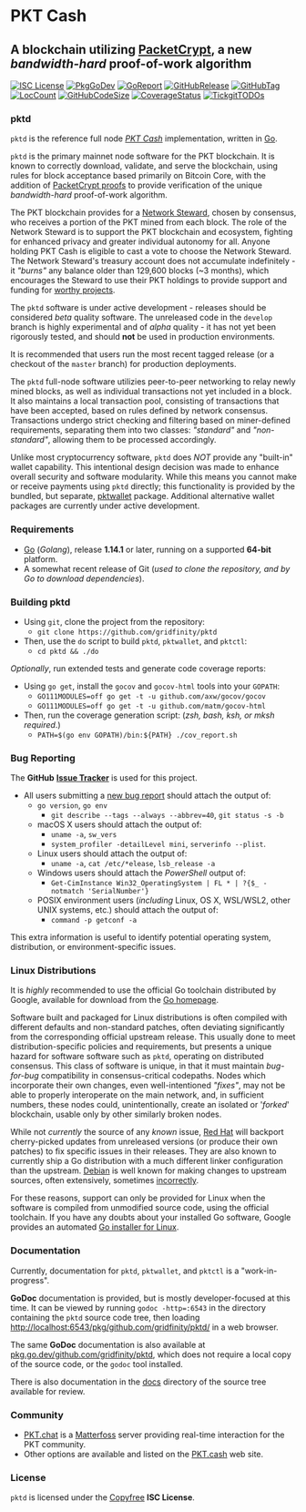 # PKT Cash

## A blockchain utilizing [PacketCrypt](<(https://pkt.cash/PacketCrypt-2020-09-04.pdf)>), a new _bandwidth-hard_ proof-of-work algorithm

[![ISC License](http://img.shields.io/badge/license-ISC-blue.svg)](http://Copyfree.org)
[![PkgGoDev](https://pkg.go.dev/badge/github.com/gridfinity/pktd)](https://pkg.go.dev/github.com/gridfinity/pktd)
[![GoReport](https://goreportcard.com/badge/github.com/gridfinity/pktd)](https://goreportcard.com/report/github.com/gridfinity/pktd)
[![GitHubRelease](https://img.shields.io/github/release/gridfinity/pktd.svg)](https://github.com/gridfinity/pktd/releases/)
[![GitHubTag](https://img.shields.io/github/tag/gridfinity/pktd.svg)](https://github.com/gridfinity/pktd/tags/)
[![LocCount](https://img.shields.io/tokei/lines/github/gridfinity/pktd.svg)](https://github.com/XAMPPRocky/tokei)
[![GitHubCodeSize](https://img.shields.io/github/languages/code-size/gridfinity/pktd.svg)](https://github.com/gridfinity/pktd)
[![CoverageStatus](https://coveralls.io/repos/gridfinity/pktd/badge.svg?branch=develop)](https://coveralls.io/gridfinity/pktd?branch=develop)
[![TickgitTODOs](https://img.shields.io/endpoint?url=https://api.tickgit.com/badge?repo=github.com/gridfinity/pktd)](https://www.tickgit.com/browse?repo=github.com/gridfinity/pktd)

### pktd

`pktd` is the reference full node [_PKT Cash_](https://pkt.cash/)
implementation, written in [Go](https://go.dev/).

`pktd` is the primary mainnet node software for the PKT blockchain. It is
known to correctly download, validate, and serve the blockchain, using rules for
block acceptance based primarily on Bitcoin Core, with the addition of
[PacketCrypt proofs](https://pkt.cash/PacketCrypt-2020-09-04.pdf) to provide
verification of the unique _bandwidth-hard_ proof-of-work algorithm.

The PKT blockchain provides for a [Network Steward](https://pkt.cash/network-steward/),
chosen by consensus, who receives a portion of the PKT mined from each block.
The role of the Network Steward is to support the PKT blockchain and ecosystem,
fighting for enhanced privacy and greater individual autonomy for all. Anyone
holding PKT Cash is eligible to cast a vote to choose the Network Steward. The
Network Steward's treasury account does not accumulate indefinitely - it _"burns"_
any balance older than 129,600 blocks (~3 months), which encourages the Steward to
use their PKT holdings to provide support and funding for [worthy projects](https://github.com/pkt-cash/ns-projects).

The `pktd` software is under active development - releases should be considered
_beta_ quality software. The unreleased code in the `develop` branch is highly
experimental and of _alpha_ quality - it has not yet been rigorously tested,
and should **not** be used in production environments.

It is recommended that users run the most recent tagged release (or a
checkout of the `master` branch) for production deployments.

The `pktd` full-node software utilizies peer-to-peer networking to relay newly
mined blocks, as well as individual transactions not yet included in a block.
It also maintains a local transaction pool, consisting of transactions that
have been accepted, based on rules defined by network consensus. Transactions
undergo strict checking and filtering based on miner-defined requirements,
separating them into two classes: _"standard"_ and _"non-standard"_, allowing
them to be processed accordingly.

Unlike most cryptocurrency software, `pktd` does _NOT_ provide any "built-in"
wallet capability. This intentional design decision was made to enhance overall
security and software modularity. While this means you cannot make or receive
payments using `pktd` directly; this functionality is provided by the bundled,
but separate, [pktwallet](https://github.com/gridfinity/pktd/pktwallet) package.
Additional alternative wallet packages are currently under active development.

### Requirements

- [Go](http://golang.org) (_Golang_), release **1.14.1** or later, running on a supported **64-bit** platform.
- A somewhat recent release of Git (_used to clone the repository, and by Go to download dependencies_).

### Building pktd

- Using `git`, clone the project from the repository:
  - `git clone https://github.com/gridfinity/pktd`
- Then, use the `do` script to build `pktd`, `pktwallet`, and `pktctl`:
  - `cd pktd && ./do`

_Optionally_, run extended tests and generate code coverage reports:

- Using `go get`, install the `gocov` and `gocov-html` tools into your `GOPATH`:
  - `GO111MODULES=off go get -t -u github.com/axw/gocov/gocov`
  - `GO111MODULES=off go get -t -u github.com/matm/gocov-html`
- Then, run the coverage generation script: (_zsh, bash, ksh, or mksh required_.)
  - `PATH=$(go env GOPATH)/bin:${PATH} ./cov_report.sh`

### Bug Reporting

The **GitHub** [**Issue Tracker**](https://github.com/gridfinity/pktd/issues) is used for this project.

- All users submitting a [new bug report](https://github.com/gridfinity/pktd/issues/new/choose) should attach the output of:
  - `go version`, `go env`
    - `git describe --tags --always --abbrev=40`, `git status -s -b`
  - macOS X users should attach the output of:
    - `uname -a`, `sw_vers`
    - `system_profiler -detailLevel mini`, `serverinfo --plist`.
  - Linux users should attach the output of:
    - `uname -a`, `cat /etc/*elease`, `lsb_release -a`
  - Windows users should attach the _PowerShell_ output of:
    - `Get-CimInstance Win32_OperatingSystem | FL * | ?{$_ -notmatch 'SerialNumber'}`
  - POSIX environment users (_including_ Linux, OS X, WSL/WSL2, other UNIX systems, etc.) should attach the output of:
    - `command -p getconf -a`

This extra information is useful to identify potential operating system, distribution, or environment-specific issues.

### Linux Distributions

It is _highly_ recommended to use the official Go toolchain distributed
by Google, available for download from the [Go homepage](https://golang.org/dl).

Software built and packaged for Linux distributions is often compiled with
different defaults and non-standard patches, often deviating significantly
from the corresponding official upstream release. This usually done to meet
distribution-specific policies and requirements, but presents a unique hazard
for software software such as `pktd`, operating on distributed consensus. This
class of software is unique, in that it must maintain _bug-for-bug_ compatibility
in consensus-critical codepaths. Nodes which incorporate their own changes, even
well-intentioned _"fixes"_, may not be able to properly interoperate on the main
network, and, in sufficient numbers, these nodes could, unintentionally, create an
isolated or '_forked_' blockchain, usable only by other similarly broken nodes.

While not _currently_ the source of any _known_ issue, [Red Hat](https://bugzilla.redhat.com/buglist.cgi?bug_status=NEW&bug_status=ASSIGNED&bug_status=ON_QA&component=golang)
will backport cherry-picked updates from unreleased versions (or produce their
own patches) to fix specific issues in their releases. They are also
known to currently ship a Go distribution with a much different linker
configuration than the upstream. [Debian](https://tracker.debian.org/pkg/golang-defaults)
is well known for making changes to upstream sources, often extensively,
sometimes [incorrectly](https://www.zdnet.com/article/debian-and-ubuntu-openssl-generates-useless-crypto-keys/).

For these reasons, support can only be provided for Linux when the software is
compiled from unmodified source code, using the official toolchain. If you have
any doubts about your installed Go software, Google provides an automated
[Go installer for Linux](https://storage.googleapis.com/golang/getgo/installer_linux).

### Documentation

Currently, documentation for `pktd`, `pktwallet`, and `pktctl` is a "work-in-progress".

**GoDoc** documentation is provided, but is mostly developer-focused at this time.
It can be viewed by running `godoc -http=:6543` in the directory containing the
`pktd` source code tree, then loading
[http://localhost:6543/pkg/github.com/gridfinity/pktd/](http://localhost:6543/pkg/github.com/gridfinity/pktd/)
in a web browser.

The same **GoDoc** documentation is also available at
[pkg.go.dev/github.com/gridfinity/pktd](https://pkg.go.dev/github.com/gridfinity/pktd),
which does not require a local copy of the source code, or the `godoc` tool installed.

There is also documentation in the [docs](https://github.com/gridfinity/pktd/tree/develop/docs)
directory of the source tree available for review.

### Community

- [PKT.chat](https://pkt.chat) is a [Matterfoss](https://github.com/cjdelisle/Matterfoss) server providing real-time interaction for the PKT community.
- Other options are available and listed on the [PKT.cash](https://pkt.cash/community/) web site.

### License

`pktd` is licensed under the [Copyfree](http://Copyfree.org) **ISC License**.
